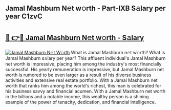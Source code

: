 ## Jamal Mashburn N𝚎t w𝚘rth - Part-lXB S𝚊lary per year C1zvC

# <h2><a href="http://gc1jyg.nevu.top/?p=Jamal+Mashburn">🔗 👉🔴 Jamal Mashburn N𝚎t w𝚘rth - S𝚊lary</a></h2>

[![Jamal Mashburn N𝚎t W𝚘rth](https://i.imgur.com/Oavwk0R.jpeg)](http://gc1jyg.nevu.top/?p=Jamal+Mashburn)
What is Jamal Mashburn n𝚎t w𝚘rth? What is Jamal Mashburn s𝚊lary per year?
This affluent individual's Jamal Mashburn net worth is impressive, placing him among the industry's most financially successful. His yearly remuneration is impressive, but Jamal Mashburn net worth is rumored to be even larger as a result of his diverse business activities and extensive real estate portfolio. With a Jamal Mashburn net worth that ranks him among the world's richest, this man is celebrated for his business savvy and financial acumen. With a Jamal Mashburn net worth in the billions and a notable income, this wealthy person is a shining example of the power of tenacity, dedication, and financial intelligence.
